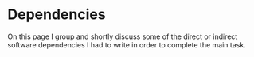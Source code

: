 # Dependencies

On this page I group and shortly discuss some of
the direct or indirect software dependencies
I had to write in order to complete the main
task.

### 
